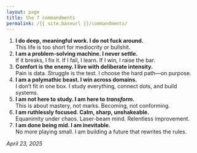 ```yaml
---
layout: page
title: the 7 commandments
permalink: /{{ site.baseurl }}/commandments/
---
```

1. **I do deep, meaningful work. I do not fuck around.**  
    This life is too short for mediocrity or bullshit.
2. **I am a problem-solving machine. I never settle.**  
    If it breaks, I fix it. If I fail, I learn. If I win, I raise the bar.
3. **Comfort is the enemy. I live with deliberate intensity.**  
    Pain is data. Struggle is the test. I choose the hard path—on purpose.
4. **I am a polymathic beast. I win across domains.**  
    I don’t fit in one box. I study everything, connect dots, and build systems.
5. **I am not here to study. I am here to _transform_.**  
    This is about mastery, not marks. Becoming, not conforming.
6. **I am ruthlessly focused. Calm, sharp, unshakeable.**  
    Equanimity under chaos. Laser-beam mind. Relentless improvement.
7. **I am done being mid. I am inevitable.**  
    No more playing small. I am building a future that rewrites the rules.

_April 23, 2025_
